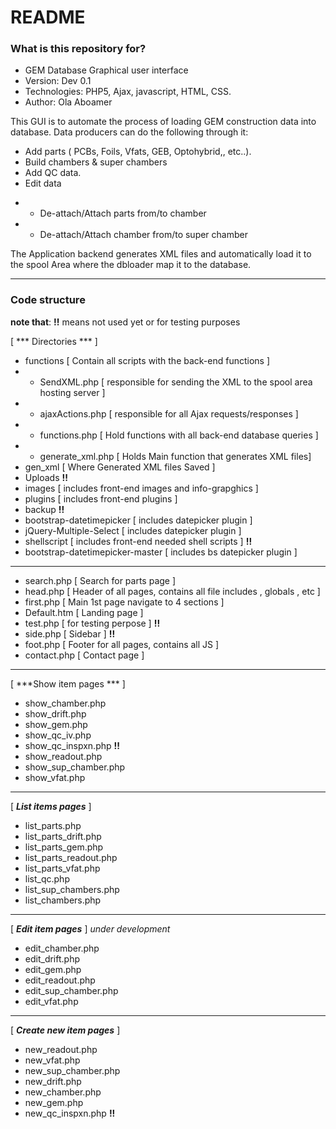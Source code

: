 # README #

### What is this repository for? ###

* GEM Database Graphical user interface
* Version: Dev 0.1
* Technologies: PHP5, Ajax, javascript, HTML, CSS.
* Author: Ola Aboamer

This GUI is to automate the process of loading GEM construction data into database.
Data producers can do the following through it:

- Add parts ( PCBs, Foils, Vfats, GEB, Optohybrid,, etc..).
- Build chambers & super chambers
- Add QC data.
- Edit data
*  - De-attach/Attach parts from/to chamber
*  - De-attach/Attach chamber from/to super chamber

The Application backend generates XML files and automatically load it to the spool Area where the dbloader map it to the database. 

-------
### Code structure  ###

**note that**: **!!** means not used yet or for testing purposes

[ *** Directories *** ] 

* functions [ Contain all scripts with the back-end functions ]
* - SendXML.php  [ responsible for sending the XML to the spool area hosting server ]
* - ajaxActions.php  [ responsible for all Ajax requests/responses ]
* - functions.php   [ Hold functions with all back-end database queries  ]
* - generate_xml.php [ Holds Main function that generates XML files]
* gen_xml  [ Where Generated XML files Saved ]                              
* Uploads                          **!!**
* images [ includes front-end images and info-grapghics ]                 
* plugins [ includes front-end plugins ] 
* backup    **!!**                       
* bootstrap-datetimepicker  [ includes datepicker plugin ]  
* jQuery-Multiple-Select     [ includes datepicker plugin ]  
* shellscript        [ includes front-end needed shell scripts ] **!!** 
* bootstrap-datetimepicker-master [ includes bs datepicker plugin ] 
-------
* search.php [  Search for parts page ]
* head.php   [ Header of all pages, contains all file includes , globals , etc ]                                              
* first.php [ Main 1st page navigate to 4 sections ]
* Default.htm  [ Landing page ]
* test.php  [ for testing perpose ]  **!!**
* side.php  [ Sidebar ]  **!!**                                 
* foot.php  [ Footer for all pages, contains all JS ]
* contact.php [ Contact page ] 
-------
[ ***Show item pages *** ] 

* show_chamber.php
* show_drift.php
* show_gem.php  
* show_qc_iv.php
* show_qc_inspxn.php  **!!**
* show_readout.php  
* show_sup_chamber.php 
* show_vfat.php   
-------
[ ***List items pages*** ] 

* list_parts.php
* list_parts_drift.php
* list_parts_gem.php  
* list_parts_readout.php  
* list_parts_vfat.php    
* list_qc.php
* list_sup_chambers.php
* list_chambers.php 
-------
[ ***Edit item pages*** ] *under development*

* edit_chamber.php                  
* edit_drift.php
* edit_gem.php                                  
* edit_readout.php                    
* edit_sup_chamber.php                     
* edit_vfat.php 
-------
[ ***Create new item pages*** ] 

* new_readout.php
* new_vfat.php
* new_sup_chamber.php 
* new_drift.php 
* new_chamber.php  
* new_gem.php
* new_qc_inspxn.php **!!**